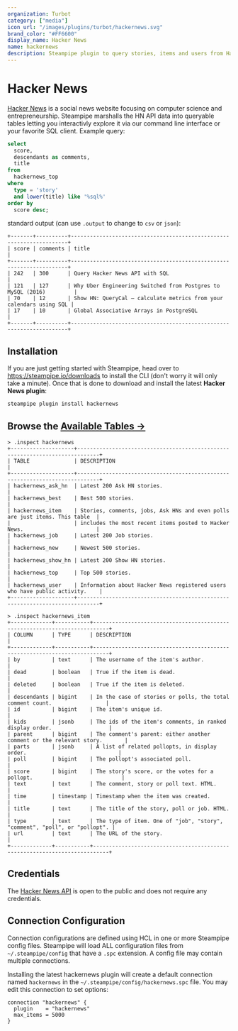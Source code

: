 ```yaml
---
organization: Turbot
category: ["media"]
icon_url: "/images/plugins/turbot/hackernews.svg"
brand_color: "#FF6600"
display_name: Hacker News
name: hackernews
description: Steampipe plugin to query stories, items and users from Hacker News.
---
```


# Hacker News

[Hacker News](https://news.ycombinator.com) is a social news website focusing on computer science and entrepreneurship. Steampipe marshalls the HN API data into queryable tables letting you interactivly explore it via our command line interface or your favorite SQL client. Example query:

```sql
select
  score,
  descendants as comments,
  title
from 
  hackernews_top
where
  type = 'story'
  and lower(title) like '%sql%'
order by
  score desc;
```
standard output (can use `.output` to change to `csv` or `json`):
```text
+-------+----------+---------------------------------------------------------------------+
| score | comments | title                                                               |
+-------+----------+---------------------------------------------------------------------+
| 242   | 300      | Query Hacker News API with SQL                                      |
| 121   | 127      | Why Uber Engineering Switched from Postgres to MySQL (2016)         |
| 70    | 12       | Show HN: QueryCal – calculate metrics from your calendars using SQL |
| 17    | 10       | Global Associative Arrays in PostgreSQL                             |
+-------+----------+---------------------------------------------------------------------+
```

## Installation

If you are just getting started with Steampipe, head over to https://steampipe.io/downloads to install the CLI (don't worry it will only take a minute). Once that is done to download and install the latest **Hacker News plugin**:

```bash
steampipe plugin install hackernews
```

## Browse the [Available Tables →](https://hub.steampipe.io/plugins/turbot/hackernews/tables)

```
> .inspect hackernews
+--------------------+-----------------------------------------------------------------------------+
| TABLE              | DESCRIPTION                                                                 |
+--------------------+-----------------------------------------------------------------------------+
| hackernews_ask_hn  | Latest 200 Ask HN stories.                                                  |
| hackernews_best    | Best 500 stories.                                                           |
| hackernews_item    | Stories, comments, jobs, Ask HNs and even polls are just items. This table  |
|                    | includes the most recent items posted to Hacker News.                       |
| hackernews_job     | Latest 200 Job stories.                                                     |
| hackernews_new     | Newest 500 stories.                                                         |
| hackernews_show_hn | Latest 200 Show HN stories.                                                 |
| hackernews_top     | Top 500 stories.                                                            |
| hackernews_user    | Information about Hacker News registered users who have public activity.    |
+--------------------+-----------------------------------------------------------------------------+
```

```
> .inspect hackernews_item
+-------------+-----------+---------------------------------------------------------------------------+
| COLUMN      | TYPE      | DESCRIPTION                                                               |
+-------------+-----------+---------------------------------------------------------------------------+
| by          | text      | The username of the item's author.                                        |
| dead        | boolean   | True if the item is dead.                                                 |
| deleted     | boolean   | True if the item is deleted.                                              |
| descendants | bigint    | In the case of stories or polls, the total comment count.                 |
| id          | bigint    | The item's unique id.                                                     |
| kids        | jsonb     | The ids of the item's comments, in ranked display order.                  |
| parent      | bigint    | The comment's parent: either another comment or the relevant story.       |
| parts       | jsonb     | A list of related pollopts, in display order.                             |
| poll        | bigint    | The pollopt's associated poll.                                            |
| score       | bigint    | The story's score, or the votes for a pollopt.                            |
| text        | text      | The comment, story or poll text. HTML.                                    |
| time        | timestamp | Timestamp when the item was created.                                      |
| title       | text      | The title of the story, poll or job. HTML.                                |
| type        | text      | The type of item. One of "job", "story", "comment", "poll", or "pollopt". |
| url         | text      | The URL of the story.                                                     |
+-------------+-----------+---------------------------------------------------------------------------+
```

## Credentials

The [Hacker News API](https://github.com/HackerNews/API) is open to the public and does not require any credentials.


## Connection Configuration

Connection configurations are defined using HCL in one or more Steampipe config files. Steampipe will load ALL configuration files from `~/.steampipe/config` that have a `.spc` extension. A config file may contain multiple connections.

Installing the latest hackernews plugin will create a default connection named `hackernews` in the `~/.steampipe/config/hackernews.spc` file. You may edit this connection to set options:

```hcl
connection "hackernews" {
  plugin    = "hackernews"
  max_items = 5000
}
```
